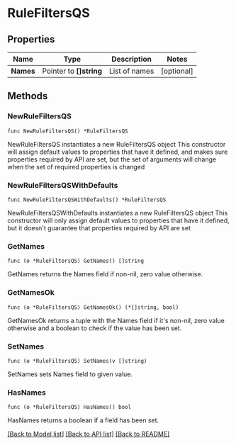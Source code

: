# RuleFiltersQS

## Properties

Name | Type | Description | Notes
------------ | ------------- | ------------- | -------------
**Names** | Pointer to **[]string** | List of names | [optional] 

## Methods

### NewRuleFiltersQS

`func NewRuleFiltersQS() *RuleFiltersQS`

NewRuleFiltersQS instantiates a new RuleFiltersQS object
This constructor will assign default values to properties that have it defined,
and makes sure properties required by API are set, but the set of arguments
will change when the set of required properties is changed

### NewRuleFiltersQSWithDefaults

`func NewRuleFiltersQSWithDefaults() *RuleFiltersQS`

NewRuleFiltersQSWithDefaults instantiates a new RuleFiltersQS object
This constructor will only assign default values to properties that have it defined,
but it doesn't guarantee that properties required by API are set

### GetNames

`func (o *RuleFiltersQS) GetNames() []string`

GetNames returns the Names field if non-nil, zero value otherwise.

### GetNamesOk

`func (o *RuleFiltersQS) GetNamesOk() (*[]string, bool)`

GetNamesOk returns a tuple with the Names field if it's non-nil, zero value otherwise
and a boolean to check if the value has been set.

### SetNames

`func (o *RuleFiltersQS) SetNames(v []string)`

SetNames sets Names field to given value.

### HasNames

`func (o *RuleFiltersQS) HasNames() bool`

HasNames returns a boolean if a field has been set.


[[Back to Model list]](../README.md#documentation-for-models) [[Back to API list]](../README.md#documentation-for-api-endpoints) [[Back to README]](../README.md)


